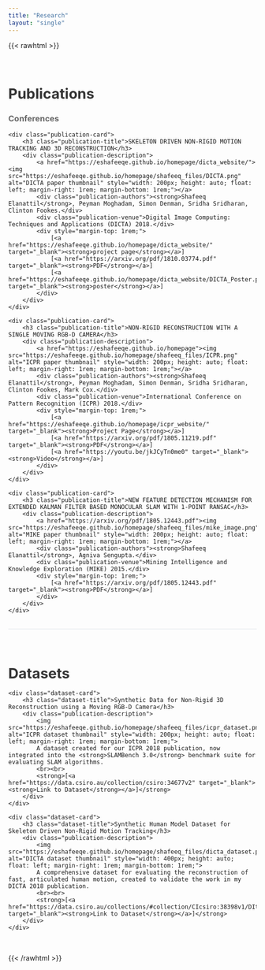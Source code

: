 ```yaml
---
title: "Research"
layout: "single"
---
```


{{< rawhtml >}}
<style>
.research-section {
    margin: 1rem 0;
    padding: 1rem 0;
    border-bottom: 1px solid #e1e5e9;
}

.research-section:last-child {
    border-bottom: none;
}

.section-title {
    font-size: 1.8rem;
    font-weight: bold;
    margin-bottom: 1rem;
    color: #333;
}

.publication-card {
    margin-bottom: 1.5rem;
    padding: 1rem;
    border: 1px solid #e1e5e9;
    border-radius: 8px;
    background: #fafafa;
}

.publication-title {
    font-size: 1.3rem;
    font-weight: bold;
    margin-bottom: 0.5rem;
    color: #2c3e50;
}

.publication-meta {
    color: #666;
    margin-bottom: 1rem;
    font-style: italic;
}

.publication-authors {
    font-weight: 500;
    margin-bottom: 0.5rem;
}

.publication-venue {
    color: #007acc;
    font-weight: 500;
}

.publication-description {
    margin: 1rem 0;
    line-height: 1.6;
}

.image-grid {
    display: grid;
    grid-template-columns: repeat(auto-fit, minmax(200px, 1fr));
    gap: 1rem;
    margin: 1rem 0;
}

.image-grid img {
    width: 100%;
    height: auto;
    border-radius: 4px;
    border: 1px solid #ddd;
}

.dataset-card {
    margin-bottom: 1.5rem;
    padding: 1rem;
    border: 1px solid #e1e5e9;
    border-radius: 8px;
    background: #f8f9fa;
}

.dataset-title {
    font-size: 1.2rem;
    font-weight: bold;
    margin-bottom: 0.5rem;
    color: #2c3e50;
}

.download-link {
    display: inline-block;
    padding: 0.5rem 1rem;
    background: #007acc;
    color: white;
    text-decoration: none;
    border-radius: 4px;
    margin-top: 1rem;
}

.download-link:hover {
    background: #005a9e;
}

.type-badge {
    display: inline-block;
    padding: 0.2rem 0.6rem;
    background: #28a745;
    color: white;
    font-size: 0.8rem;
    border-radius: 12px;
    margin-right: 0.5rem;
}

.dataset-badge {
    background: #17a2b8;
}
</style>

<div class="research-section">
    <h2 class="section-title">Publications</h2>
    <h3 style="margin-bottom: 1rem; color: #666;">Conferences</h3>

    <div class="publication-card">
        <h3 class="publication-title">SKELETON DRIVEN NON-RIGID MOTION TRACKING AND 3D RECONSTRUCTION</h3>
        <div class="publication-description">
            <a href="https://eshafeeqe.github.io/homepage/dicta_website/"><img src="https://eshafeeqe.github.io/homepage/shafeeq_files/DICTA.png" alt="DICTA paper thumbnail" style="width: 200px; height: auto; float: left; margin-right: 1rem; margin-bottom: 1rem;"></a>
            <div class="publication-authors"><strong>Shafeeq Elanattil</strong>, Peyman Moghadam, Simon Denman, Sridha Sridharan, Clinton Fookes.</div>
            <div class="publication-venue">Digital Image Computing: Techniques and Applications (DICTA) 2018.</div>
            <div style="margin-top: 1rem;">
                [<a href="https://eshafeeqe.github.io/homepage/dicta_website/" target="_blank"><strong>project page</strong></a>]
                [<a href="https://arxiv.org/pdf/1810.03774.pdf" target="_blank"><strong>PDF</strong></a>]
                [<a href="https://eshafeeqe.github.io/homepage/dicta_website/DICTA_Poster.pdf" target="_blank"><strong>poster</strong></a>]
            </div>
        </div>
    </div>

    <div class="publication-card">
        <h3 class="publication-title">NON-RIGID RECONSTRUCTION WITH A SINGLE MOVING RGB-D CAMERA</h3>
        <div class="publication-description">
            <a href="https://eshafeeqe.github.io/homepage"><img src="https://eshafeeqe.github.io/homepage/shafeeq_files/ICPR.png" alt="ICPR paper thumbnail" style="width: 200px; height: auto; float: left; margin-right: 1rem; margin-bottom: 1rem;"></a>
            <div class="publication-authors"><strong>Shafeeq Elanattil</strong>, Peyman Moghadam, Simon Denman, Sridha Sridharan, Clinton Fookes, Mark Cox.</div>
            <div class="publication-venue">International Conference on Pattern Recognition (ICPR) 2018.</div>
            <div style="margin-top: 1rem;">
                [<a href="https://eshafeeqe.github.io/homepage/icpr_website/" target="_blank"><strong>Project Page</strong></a>]
                [<a href="https://arxiv.org/pdf/1805.11219.pdf" target="_blank"><strong>PDF</strong></a>]
                [<a href="https://youtu.be/jkJCyTn0me0" target="_blank"><strong>Video</strong></a>]
            </div>
        </div>
    </div>

    <div class="publication-card">
        <h3 class="publication-title">NEW FEATURE DETECTION MECHANISM FOR EXTENDED KALMAN FILTER BASED MONOCULAR SLAM WITH 1-POINT RANSAC</h3>
        <div class="publication-description">
            <a href="https://arxiv.org/pdf/1805.12443.pdf"><img src="https://eshafeeqe.github.io/homepage/shafeeq_files/mike_image.png" alt="MIKE paper thumbnail" style="width: 200px; height: auto; float: left; margin-right: 1rem; margin-bottom: 1rem;"></a>
            <div class="publication-authors"><strong>Shafeeq Elanattil</strong>, Agniva Sengupta.</div>
            <div class="publication-venue">Mining Intelligence and Knowledge Exploration (MIKE) 2015.</div>
            <div style="margin-top: 1rem;">
                [<a href="https://arxiv.org/pdf/1805.12443.pdf" target="_blank"><strong>PDF</strong></a>]
            </div>
        </div>
    </div>
</div>

<div class="research-section">
    <h2 class="section-title">Datasets</h2>

    <div class="dataset-card">
        <h3 class="dataset-title">Synthetic Data for Non-Rigid 3D Reconstruction using a Moving RGB-D Camera</h3>
        <div class="publication-description">
            <img src="https://eshafeeqe.github.io/homepage/shafeeq_files/icpr_dataset.png" alt="ICPR dataset thumbnail" style="width: 200px; height: auto; float: left; margin-right: 1rem; margin-bottom: 1rem;">
            A dataset created for our ICPR 2018 publication, now integrated into the <strong>SLAMBench 3.0</strong> benchmark suite for evaluating SLAM algorithms.
            <br><br>
            <strong>[<a href="https://data.csiro.au/collection/csiro:34677v2" target="_blank"><strong>Link to Dataset</strong></a>]</strong>
        </div>
    </div>

    <div class="dataset-card">
        <h3 class="dataset-title">Synthetic Human Model Dataset for Skeleton Driven Non-Rigid Motion Tracking</h3>
        <div class="publication-description">
            <img src="https://eshafeeqe.github.io/homepage/shafeeq_files/dicta_dataset.png" alt="DICTA dataset thumbnail" style="width: 400px; height: auto; float: left; margin-right: 1rem; margin-bottom: 1rem;">
            A comprehensive dataset for evaluating the reconstruction of fast, articulated human motion, created to validate the work in my DICTA 2018 publication.
            <br><br>
            <strong>[<a href="https://data.csiro.au/collections/#collection/CIcsiro:38398v1/DItrue" target="_blank"><strong>Link to Dataset</strong></a>]</strong>
        </div>
    </div>
</div>
{{< /rawhtml >}}